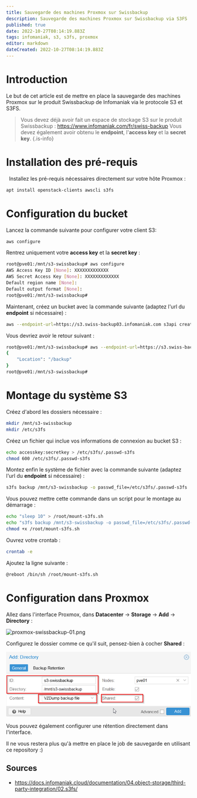 ```yaml
---
title: Sauvegarde des machines Proxmox sur Swissbackup
description: Sauvegarde des machines Proxmox sur Swissbackup via S3FS
published: true
date: 2022-10-27T08:14:19.883Z
tags: infomaniak, s3, s3fs, proxmox
editor: markdown
dateCreated: 2022-10-27T08:14:19.883Z
---
```


# Introduction

Le but de cet article est de mettre en place la sauvegarde des machines Proxmox sur le produit Swissbackup de Infomaniak via le protocole S3 et S3FS.

> Vous devez déjà avoir fait un espace de stockage S3 sur le produit Swissbackup : https://www.infomaniak.com/fr/swiss-backup
> Vous devez également avoir obtenu le **endpoint**, l'**access key** et la **secret key**.
{.is-info}


# Installation des pré-requis

 
Installez les pré-requis nécessaires directement sur votre hôte Proxmox :

```bash
apt install openstack-clients awscli s3fs
```

# Configuration du bucket

Lancez la commande suivante pour configurer votre client S3: 
```bash
aws configure
```

Rentrez uniquement votre **access key** et la **secret key** :
```bash
root@pve01:/mnt/s3-swissbackup# aws configure
AWS Access Key ID [None]: XXXXXXXXXXXXX
AWS Secret Access Key [None]: XXXXXXXXXXXXX
Default region name [None]:
Default output format [None]:
root@pve01:/mnt/s3-swissbackup#
```


Maintenant, créez un bucket avec la commande suivante (adaptez l'url du **endpoint** si nécessaire) :
```bash
aws --endpoint-url=https://s3.swiss-backup03.infomaniak.com s3api create-bucket --bucket backup
```

Vous devriez avoir le retour suivant : 
```bash
root@pve01:/mnt/s3-swissbackup# aws --endpoint-url=https://s3.swiss-backup03.infomaniak.com s3api create-bucket --bucket backup
{
    "Location": "/backup"
}
root@pve01:/mnt/s3-swissbackup#
```

# Montage du système S3

Créez d'abord les dossiers nécessaire : 

```bash
mkdir /mnt/s3-swissbackup
mkdir /etc/s3fs
```

Créez un fichier qui inclue vos informations de connexion au bucket S3 : 
```bash
echo accesskey:secretkey > /etc/s3fs/.passwd-s3fs
chmod 600 /etc/s3fs/.passwd-s3fs
```


Montez enfin le système de fichier avec la commande suivante (adaptez l'url du **endpoint** si nécessaire) :
```bash
s3fs backup /mnt/s3-swissbackup -o passwd_file=/etc/s3fs/.passwd-s3fs  -o url=https://s3.swiss-backup03.infomaniak.com -o use_path_request_style  -o umask=0002
```

Vous pouvez mettre cette commande dans un script pour le montage au démarrage :

```bash
echo "sleep 10" > /root/mount-s3fs.sh
echo "s3fs backup /mnt/s3-swissbackup -o passwd_file=/etc/s3fs/.passwd-s3fs  -o url=https://s3.swiss-backup03.infomaniak.com -o use_path_request_style  -o umask=0002" >> /root/mount-s3fs.sh
chmod +x /root/mount-s3fs.sh
```

Ouvrez votre crontab :
```bash
crontab -e
```
Ajoutez la ligne suivante : 
```bash
@reboot /bin/sh /root/mount-s3fs.sh
```

# Configuration dans Proxmox 

Allez dans l'interface Proxmox, dans **Datacenter** -> **Storage** -> **Add**  -> **Directory** : 

![proxmox-swissbackup-01.png](/proxmox/swissbackup/proxmox-swissbackup-01.png)

Configurez le dossier comme ce qu'il suit, pensez-bien à cocher **Shared** :

![proxmox-swissbackup-02.png](/proxmox/swissbackup/proxmox-swissbackup-02.png)


Vous pouvez également configurer une rétention directement dans l'interface.

Il ne vous restera plus qu'à mettre en place le job de sauvegarde en utilisant ce repository :)

## Sources

- https://docs.infomaniak.cloud/documentation/04.object-storage/third-party-integration/02.s3fs/